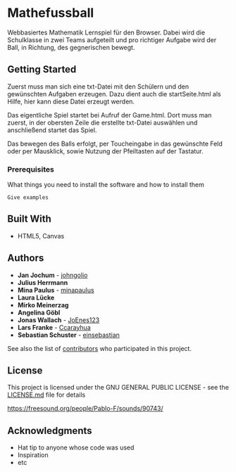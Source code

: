 # Mathefussball

Webbasiertes Mathematik Lernspiel für den Browser. Dabei wird die Schulklasse in zwei Teams aufgeteilt und pro richtiger Aufgabe wird der Ball, in Richtung, des gegnerischen bewegt.

## Getting Started

Zuerst muss man sich eine txt-Datei mit den Schülern und den gewünschten Aufgaben erzeugen. Dazu dient auch die startSeite.html als Hilfe, hier kann diese Datei erzeugt werden.

Das eigentliche Spiel startet bei Aufruf der Game.html. Dort muss man zuerst, in der obersten Zeile die erstellte txt-Datei auswählen und anschließend startet das Spiel. 

Das bewegen des Balls erfolgt, per Toucheingabe in das gewünschte Feld oder per Mausklick, sowie Nutzung der Pfeiltasten auf der Tastatur.

### Prerequisites

What things you need to install the software and how to install them

```
Give examples
```

## Built With

* HTML5, Canvas

## Authors

* **Jan Jochum** - [johngolio](https://github.com/johngolio)
* **Julius Herrmann** 
* **Mina Paulus** - [minapaulus](https://github.com/minapaulus)
* **Laura Lücke**
* **Mirko Meinerzag**
* **Angelina Göbl**
* **Jonas Wallach** - [JoEnes123](https://github.com/JoEnes123)
* **Lars Franke** - [Ccarayhua](https://github.com/Ccarayhua)
* **Sebastian Schuster** - [einsebastian](https://github.com/einsebastian)


See also the list of [contributors](https://github.com/your/project/contributors) who participated in this project.

## License

This project is licensed under the GNU GENERAL PUBLIC LICENSE - see the [LICENSE.md](LICENSE.md) file for details

https://freesound.org/people/Pablo-F/sounds/90743/

## Acknowledgments

* Hat tip to anyone whose code was used
* Inspiration
* etc

